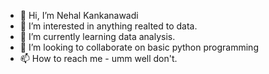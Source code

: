 - 👋 Hi, I’m Nehal Kankanawadi
- 👀 I’m interested in anything realted to data.
- 🌱 I’m currently learning data analysis.
- 💞️ I’m looking to collaborate on basic python programming
- 📫 How to reach me - umm well don't.

